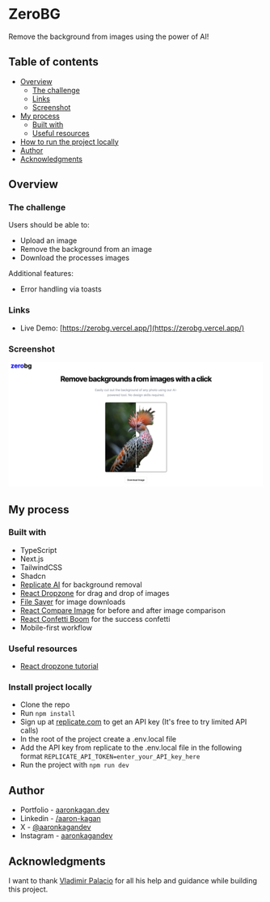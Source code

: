 # ZeroBG

Remove the background from images using the power of AI!

## Table of contents

- [Overview](#overview)
  - [The challenge](#the-challenge)
  - [Links](#links)
  - [Screenshot](#screenshot)
- [My process](#my-process)
  - [Built with](#built-with)
  - [Useful resources](#useful-resources)
- [How to run the project locally](#install-project-locally)
- [Author](#author)
- [Acknowledgments](#acknowledgments)

## Overview

### The challenge

Users should be able to:

- Upload an image
- Remove the background from an image
- Download the processes images

Additional features:

- Error handling via toasts

### Links

- Live Demo: [https://zerobg.vercel.app/](https://zerobg.vercel.app/)

### Screenshot

![desktop](./desktop-1.png)

## My process

### Built with

- TypeScript
- Next.js
- TailwindCSS
- Shadcn
- [Replicate AI](https://replicate.com/lucataco/remove-bg?input=nodejs) for background removal
- [React Dropzone](https://www.npmjs.com/package/react-dropzone) for drag and drop of images
- [File Saver](https://www.npmjs.com/package/file-saver) for image downloads
- [React Compare Image](https://www.npmjs.com/package/react-compare-image) for before and after image comparison
- [React Confetti Boom](https://www.npmjs.com/package/react-confetti-boom) for the success confetti
- Mobile-first workflow

### Useful resources

- [React dropzone tutorial](https://www.youtube.com/watch?v=8uChP5ivQ1Q)

### Install project locally

- Clone the repo
- Run `npm install`
- Sign up at [replicate.com](https://replicate.com/) to get an API key (It's free to try limited API calls)
- In the root of the project create a .env.local file
- Add the API key from replicate to the .env.local file in the following format `REPLICATE_API_TOKEN=enter_your_API_key_here`
- Run the project with `npm run dev`

## Author

- Portfolio - [aaronkagan.dev](https://www.aaronkagan.dev)
- Linkedin - [/aaron-kagan](https://www.linkedin.com/in/aaron-kagan/)
- X - [@aaronkagandev](https://www.twitter.com/aaronkagandev)
- Instagram - [aaronkagandev](https://www.instagram.com/aaronkagandev/)

## Acknowledgments

I want to thank [Vladimir Palacio](https://www.linkedin.com/in/vlachomir/) for all his help and guidance while building this project.
